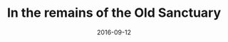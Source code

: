 ---
title: "In the remains of the Old Sanctuary"
date: 2016-09-12
picture: /assets/camera-roll/2016/09/2016-09-12-in-the-remains-of-the-old-sanctuary/20160912_003500813_iOS.jpg
related:
  - Seattle_-_Old_Temple_De_Hirsch.jpg
  - Temple De Hirsch Sinai (en.wikipedia.org)
thumbnail: /assets/camera-roll/2016/09/2016-09-12-in-the-remains-of-the-old-sanctuary/20160912_003500813_iOS-thumbnail.jpg
type: picture
tags:
  - Capitol Hill
  - photograph
  - looking down
  - leaf
  - rusted
  - Temple De Hirsch Sinai
  - Seattle
  - favorite photo
---